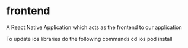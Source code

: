 # frontend
A React Native Application which acts as the frontend to our application

To update ios libraries do the following commands
cd ios
pod install

